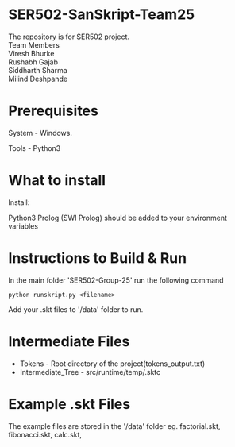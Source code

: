 # SER502-SanSkript-Team25

The repository is for SER502 project.<br />
Team Members <br />
Viresh Bhurke <br />
Rushabh Gajab <br />
Siddharth Sharma <br />
Milind Deshpande

# Prerequisites

System - Windows.

Tools - Python3

# What to install

Install:

Python3
Prolog (SWI Prolog) should be added to your environment variables

# Instructions to Build & Run

In the main folder 'SER502-Group-25' run the following command

```command line
python runskript.py <filename>
```

Add your .skt files to '/data' folder to run.

# Intermediate Files

- Tokens - Root directory of the project(tokens_output.txt)
- Intermediate_Tree - src/runtime/temp/<filename>.sktc

# Example .skt Files

The example files are stored in the '/data' folder
eg. factorial.skt, fibonacci.skt, calc.skt,
